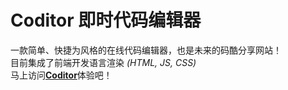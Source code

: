# Coditor 即时代码编辑器

一款简单、快捷为风格的在线代码编辑器，也是未来的码酷分享网站！  
目前集成了前端开发语言渲染 _(HTML, JS, CSS)_  
马上访问[**Coditor**](haoyellow.cn/coditor2)体验吧！  


